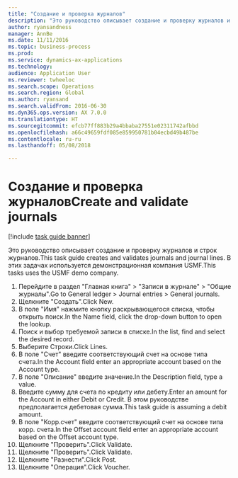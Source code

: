 ```yaml
--- 
title: "Создание и проверка журналов"
description: "Это руководство описывает создание и проверку журналов и строк журналов."
author: ryansandness
manager: AnnBe
ms.date: 11/11/2016
ms.topic: business-process
ms.prod: 
ms.service: dynamics-ax-applications
ms.technology: 
audience: Application User
ms.reviewer: twheeloc
ms.search.scope: Operations
ms.search.region: Global
ms.author: ryansand
ms.search.validFrom: 2016-06-30
ms.dyn365.ops.version: AX 7.0.0
ms.translationtype: HT
ms.sourcegitcommit: efcb77ff883b29a4bbaba27551e02311742afbbd
ms.openlocfilehash: a66c49659fdf085e859950781b04ecbd49b487be
ms.contentlocale: ru-ru
ms.lasthandoff: 05/08/2018

---
```

# <a name="create-and-validate-journals"></a><span data-ttu-id="4d774-103">Создание и проверка журналов</span><span class="sxs-lookup"><span data-stu-id="4d774-103">Create and validate journals</span></span>

[!include [task guide banner](../../includes/task-guide-banner.md)]

<span data-ttu-id="4d774-104">Это руководство описывает создание и проверку журналов и строк журналов.</span><span class="sxs-lookup"><span data-stu-id="4d774-104">This task guide creates and validates journals and journal lines.</span></span> <span data-ttu-id="4d774-105">В этих задачах используется демонстрационная компания USMF.</span><span class="sxs-lookup"><span data-stu-id="4d774-105">This tasks uses the USMF demo company.</span></span>  



1. <span data-ttu-id="4d774-106">Перейдите в раздел "Главная книга" > "Записи в журнале" > "Общие журналы".</span><span class="sxs-lookup"><span data-stu-id="4d774-106">Go to General ledger > Journal entries > General journals.</span></span>
2. <span data-ttu-id="4d774-107">Щелкните "Создать".</span><span class="sxs-lookup"><span data-stu-id="4d774-107">Click New.</span></span>
3. <span data-ttu-id="4d774-108">В поле "Имя" нажмите кнопку раскрывающегося списка, чтобы открыть поиск.</span><span class="sxs-lookup"><span data-stu-id="4d774-108">In the Name field, click the drop-down button to open the lookup.</span></span>
4. <span data-ttu-id="4d774-109">Поиск и выбор требуемой записи в списке.</span><span class="sxs-lookup"><span data-stu-id="4d774-109">In the list, find and select the desired record.</span></span>
5. <span data-ttu-id="4d774-110">Выберите Строки.</span><span class="sxs-lookup"><span data-stu-id="4d774-110">Click Lines.</span></span>
6. <span data-ttu-id="4d774-111">В поле "Счет" введите соответствующий счет на основе типа счета.</span><span class="sxs-lookup"><span data-stu-id="4d774-111">In the Account field enter an appropriate account based on the Account type.</span></span>
7. <span data-ttu-id="4d774-112">В поле "Описание" введите значение.</span><span class="sxs-lookup"><span data-stu-id="4d774-112">In the Description field, type a value.</span></span>
8. <span data-ttu-id="4d774-113">Введите сумму для счета по кредиту или дебету.</span><span class="sxs-lookup"><span data-stu-id="4d774-113">Enter an amount for the Account in either Debit or Credit.</span></span> <span data-ttu-id="4d774-114">В этом руководстве предполагается дебетовая сумма.</span><span class="sxs-lookup"><span data-stu-id="4d774-114">This task guide is assuming a debit amount.</span></span>
9. <span data-ttu-id="4d774-115">В поле "Корр.счет" введите соответствующий счет на основе типа корр. счета.</span><span class="sxs-lookup"><span data-stu-id="4d774-115">In the Offset account field enter an appropriate account based on the Offset account type.</span></span>
10. <span data-ttu-id="4d774-116">Щелкните "Проверить".</span><span class="sxs-lookup"><span data-stu-id="4d774-116">Click Validate.</span></span>
11. <span data-ttu-id="4d774-117">Щелкните "Проверить".</span><span class="sxs-lookup"><span data-stu-id="4d774-117">Click Validate.</span></span>
12. <span data-ttu-id="4d774-118">Щелкните "Разнести".</span><span class="sxs-lookup"><span data-stu-id="4d774-118">Click Post.</span></span>
13. <span data-ttu-id="4d774-119">Щелкните "Операция".</span><span class="sxs-lookup"><span data-stu-id="4d774-119">Click Voucher.</span></span>


